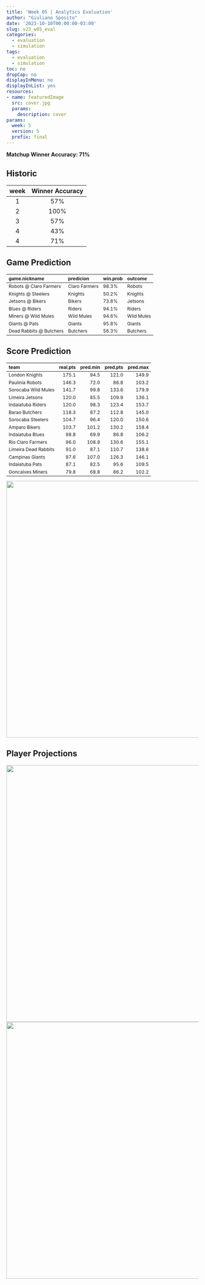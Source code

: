 ```yaml
---
title: 'Week 05 | Analytics Evaluation'
author: "Giuliano Sposito"
date: '2023-10-10T00:00:00-03:00'
slug: s23_w05_eval
categories:
  - evaluation
  - simulation
tags:
  - evaluation
  - simulation
toc: no
dropCap: no
displayInMenu: no
displayInList: yes
resources:
- name: featuredImage
  src: cover.jpg
  params:
    description: cover
params:
  week: 5
  version: 5
  prefix: final
---
```

<script src="{{< blogdown/postref >}}index_files/kePrint/kePrint.js"></script>
<link href="{{< blogdown/postref >}}index_files/lightable/lightable.css" rel="stylesheet" />
<script src="{{< blogdown/postref >}}index_files/kePrint/kePrint.js"></script>
<link href="{{< blogdown/postref >}}index_files/lightable/lightable.css" rel="stylesheet" />

**Matchup Winner Accuracy: 71%**

<!--more-->

## Historic

| week | Winner Accuracy |
|:----:|:---------------:|
| 1    |       57%       |
| 2    |       100%      |
| 3    |       57%       |
| 4    |       43%       |
| 4    |       71%       |







## Game Prediction

<table class="table" style="font-size: 12px; margin-left: auto; margin-right: auto;">
 <thead>
  <tr>
   <th style="text-align:left;"> game.nickname </th>
   <th style="text-align:left;"> predicion </th>
   <th style="text-align:left;"> win.prob </th>
   <th style="text-align:left;"> outcome </th>
  </tr>
 </thead>
<tbody>
  <tr>
   <td style="text-align:left;"> Robots @ Claro Farmers </td>
   <td style="text-align:left;"> Claro Farmers </td>
   <td style="text-align:left;"> 98.3% </td>
   <td style="text-align:left;"> Robots </td>
  </tr>
  <tr>
   <td style="text-align:left;"> Knights @ Steelers </td>
   <td style="text-align:left;"> Knights </td>
   <td style="text-align:left;"> 50.2% </td>
   <td style="text-align:left;"> Knights </td>
  </tr>
  <tr>
   <td style="text-align:left;"> Jetsons @ Bikers </td>
   <td style="text-align:left;"> Bikers </td>
   <td style="text-align:left;"> 73.8% </td>
   <td style="text-align:left;"> Jetsons </td>
  </tr>
  <tr>
   <td style="text-align:left;"> Blues @ Riders </td>
   <td style="text-align:left;"> Riders </td>
   <td style="text-align:left;"> 94.1% </td>
   <td style="text-align:left;"> Riders </td>
  </tr>
  <tr>
   <td style="text-align:left;"> Miners @ Wild Mules </td>
   <td style="text-align:left;"> Wild Mules </td>
   <td style="text-align:left;"> 94.6% </td>
   <td style="text-align:left;"> Wild Mules </td>
  </tr>
  <tr>
   <td style="text-align:left;"> Giants @ Pats </td>
   <td style="text-align:left;"> Giants </td>
   <td style="text-align:left;"> 95.8% </td>
   <td style="text-align:left;"> Giants </td>
  </tr>
  <tr>
   <td style="text-align:left;"> Dead Rabbits @ Butchers </td>
   <td style="text-align:left;"> Butchers </td>
   <td style="text-align:left;"> 56.3% </td>
   <td style="text-align:left;"> Butchers </td>
  </tr>
</tbody>
</table>


## Score Prediction

<table class="table" style="font-size: 12px; margin-left: auto; margin-right: auto;">
 <thead>
  <tr>
   <th style="text-align:left;"> team </th>
   <th style="text-align:right;"> real.pts </th>
   <th style="text-align:right;"> pred.min </th>
   <th style="text-align:right;"> pred.pts </th>
   <th style="text-align:right;"> pred.max </th>
  </tr>
 </thead>
<tbody>
  <tr>
   <td style="text-align:left;"> London Knights </td>
   <td style="text-align:right;"> 175.1 </td>
   <td style="text-align:right;"> 94.5 </td>
   <td style="text-align:right;"> 121.0 </td>
   <td style="text-align:right;"> 149.9 </td>
  </tr>
  <tr>
   <td style="text-align:left;"> Paulinia Robots </td>
   <td style="text-align:right;"> 146.3 </td>
   <td style="text-align:right;"> 72.0 </td>
   <td style="text-align:right;"> 86.8 </td>
   <td style="text-align:right;"> 103.2 </td>
  </tr>
  <tr>
   <td style="text-align:left;"> Sorocaba Wild Mules </td>
   <td style="text-align:right;"> 141.7 </td>
   <td style="text-align:right;"> 99.8 </td>
   <td style="text-align:right;"> 133.6 </td>
   <td style="text-align:right;"> 179.9 </td>
  </tr>
  <tr>
   <td style="text-align:left;"> Limeira Jetsons </td>
   <td style="text-align:right;"> 120.0 </td>
   <td style="text-align:right;"> 85.5 </td>
   <td style="text-align:right;"> 109.9 </td>
   <td style="text-align:right;"> 136.1 </td>
  </tr>
  <tr>
   <td style="text-align:left;"> Indaiatuba Riders </td>
   <td style="text-align:right;"> 120.0 </td>
   <td style="text-align:right;"> 98.3 </td>
   <td style="text-align:right;"> 123.4 </td>
   <td style="text-align:right;"> 153.7 </td>
  </tr>
  <tr>
   <td style="text-align:left;"> Barao Butchers </td>
   <td style="text-align:right;"> 118.3 </td>
   <td style="text-align:right;"> 87.2 </td>
   <td style="text-align:right;"> 112.8 </td>
   <td style="text-align:right;"> 145.0 </td>
  </tr>
  <tr>
   <td style="text-align:left;"> Sorocaba Steelers </td>
   <td style="text-align:right;"> 104.7 </td>
   <td style="text-align:right;"> 96.4 </td>
   <td style="text-align:right;"> 120.0 </td>
   <td style="text-align:right;"> 150.6 </td>
  </tr>
  <tr>
   <td style="text-align:left;"> Amparo Bikers </td>
   <td style="text-align:right;"> 103.7 </td>
   <td style="text-align:right;"> 101.2 </td>
   <td style="text-align:right;"> 130.2 </td>
   <td style="text-align:right;"> 158.4 </td>
  </tr>
  <tr>
   <td style="text-align:left;"> Indaiatuba Blues </td>
   <td style="text-align:right;"> 98.8 </td>
   <td style="text-align:right;"> 69.9 </td>
   <td style="text-align:right;"> 86.8 </td>
   <td style="text-align:right;"> 106.2 </td>
  </tr>
  <tr>
   <td style="text-align:left;"> Rio Claro Farmers </td>
   <td style="text-align:right;"> 96.0 </td>
   <td style="text-align:right;"> 108.9 </td>
   <td style="text-align:right;"> 130.6 </td>
   <td style="text-align:right;"> 155.1 </td>
  </tr>
  <tr>
   <td style="text-align:left;"> Limeira Dead Rabbits </td>
   <td style="text-align:right;"> 91.0 </td>
   <td style="text-align:right;"> 87.1 </td>
   <td style="text-align:right;"> 110.7 </td>
   <td style="text-align:right;"> 138.6 </td>
  </tr>
  <tr>
   <td style="text-align:left;"> Campinas Giants </td>
   <td style="text-align:right;"> 87.6 </td>
   <td style="text-align:right;"> 107.0 </td>
   <td style="text-align:right;"> 126.3 </td>
   <td style="text-align:right;"> 146.1 </td>
  </tr>
  <tr>
   <td style="text-align:left;"> Indaiatuba Pats </td>
   <td style="text-align:right;"> 87.1 </td>
   <td style="text-align:right;"> 82.5 </td>
   <td style="text-align:right;"> 95.6 </td>
   <td style="text-align:right;"> 109.5 </td>
  </tr>
  <tr>
   <td style="text-align:left;"> Goncalves Miners </td>
   <td style="text-align:right;"> 79.8 </td>
   <td style="text-align:right;"> 68.8 </td>
   <td style="text-align:right;"> 86.2 </td>
   <td style="text-align:right;"> 102.2 </td>
  </tr>
</tbody>
</table>


<img src="{{< blogdown/postref >}}index_files/figure-html/scoreChart-1.png" width="672" />

## Player Projections

<img src="{{< blogdown/postref >}}index_files/figure-html/pointsProj-1.png" width="672" />

<img src="{{< blogdown/postref >}}index_files/figure-html/projErrors-1.png" width="672" />

